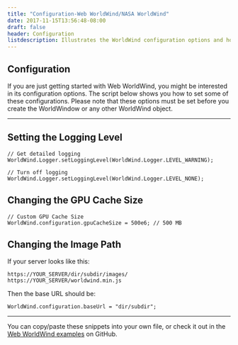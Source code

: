 ```yaml
---
title: "Configuration-Web WorldWind/NASA WorldWind"
date: 2017-11-15T13:56:48-08:00
draft: false
header: Configuration
listdescription: Illustrates the WorldWind configuration options and how to set them.
---
```


## Configuration

If you are just getting started with Web WorldWind, you might be interested in its configuration options. The script
below shows you how to set some of these configurations. Please note that these options must be set
before you create the WorldWindow or any other WorldWind object.

---

## Setting the Logging Level

    // Get detailed logging
    WorldWind.Logger.setLoggingLevel(WorldWind.Logger.LEVEL_WARNING);

    // Turn off logging
    WorldWind.Logger.setLoggingLevel(WorldWind.Logger.LEVEL_NONE);

## Changing the GPU Cache Size

    // Custom GPU Cache Size
    WorldWind.configuration.gpuCacheSize = 500e6; // 500 MB

## Changing the Image Path

If your server looks like this:

    https://YOUR_SERVER/dir/subdir/images/
    https://YOUR_SERVER/worldwind.min.js

Then the base URL should be:

    WorldWind.configuration.baseUrl = "dir/subdir";

---

You can copy/paste these snippets into your own file, or check it out in the [Web WorldWind examples](https://github.com/NASAWorldWind/WebWorldWind/tree/develop/examples)
on GitHub.